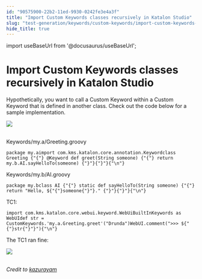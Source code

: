 ```yaml
---
id: "90575900-22b2-11ed-9930-0242fe3e4a3f"
title: "Import Custom Keywords classes recursively in Katalon Studio"
slug: "test-generation/keywords/custom-keywords/import-custom-keywords-classes-recursively-in-katalon-studio"
hide_title: true
---
```

import useBaseUrl from '@docusaurus/useBaseUrl';


# <a id="id" class="anchor_top_offset"/><a id="ariaid-title1" class="anchor_top_offset"/>Import Custom Keywords classes recursively in <span xmlns="http://www.w3.org/1999/xhtml" className="ph">Katalon Studio</span> 

<p xmlns="http://www.w3.org/1999/xhtml" className="p">Hypothetically, you want to call a Custom Keyword within a   Custom Keyword that is defined in another class. Check out the code   below for a sample implementation.</p> 
<p xmlns="http://www.w3.org/1999/xhtml" className="p">   <img className="image" src={useBaseUrl("https://github.com/katalon-studio/docs-images/raw/master/katalon-studio/docs/import-custom-keywords-classes-recursively/f5uxhyxe7z65.png")} /><br /><br /> </p> 
<p xmlns="http://www.w3.org/1999/xhtml" className="p">Keywords/my.a/Greeting.groovy</p> 
<pre xmlns="http://www.w3.org/1999/xhtml" className="pre codeblock"><code>package my.aimport com.kms.katalon.core.annotation.Keywordclass Greeting {"{"} @Keyword def greet(String someone) {"{"} return my.b.AI.sayHelloTo(someone) {"}"}{"}"}{"\n"}</code></pre> 
<p xmlns="http://www.w3.org/1999/xhtml" className="p">Keywords/my.b/AI.groovy</p> 
<pre xmlns="http://www.w3.org/1999/xhtml" className="pre codeblock"><code>package my.bclass AI {"{"} static def sayHelloTo(String someone) {"{"} return "Hello, ${"{"}someone{"}"}." {"}"}{"}"}{"\n"}</code></pre> 
<p xmlns="http://www.w3.org/1999/xhtml" className="p">TC1:</p> 
<pre xmlns="http://www.w3.org/1999/xhtml" className="pre codeblock"><code>import com.kms.katalon.core.webui.keyword.WebUiBuiltInKeywords as WebUIdef str = CustomKeywords.'my.a.Greeting.greet'("Drunda")WebUI.comment("&gt;&gt;&gt; ${"{"}str{"}"}"){"\n"}</code></pre> 
<p xmlns="http://www.w3.org/1999/xhtml" className="p">The TC1 ran fine:</p> 
<p xmlns="http://www.w3.org/1999/xhtml" className="p">   <img className="image" src={useBaseUrl("https://github.com/katalon-studio/docs-images/raw/master/katalon-studio/docs/import-custom-keywords-classes-recursively/30qrty5tymg5.png")} /><br /><br /> </p> 
<p xmlns="http://www.w3.org/1999/xhtml" className="p">   <em className="ph i">Credit to <a className="xref j-external-link" href="https://forum.katalon.com/discussion/6971/importing-custom-keywords-classes-recursively-within-a-custom-keyword#Comment_16124" target="_blank">kazurayam</a>   </em> </p> 
